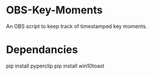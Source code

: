 # OBS-Key-Moments
An OBS script to keep track of timestamped key moments.

# Dependancies
pip install pyperclip
pip install win10toast
